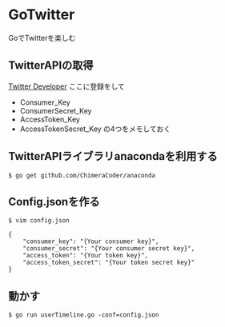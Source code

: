 # GoTwitter
GoでTwitterを楽しむ

## TwitterAPIの取得
[Twitter Developer](https://dev.twitter.com/)
ここに登録をして
- Consumer_Key
- ConsumerSecret_Key
- AccessToken_Key
- AccessTokenSecret_Key
の4つをメモしておく

## TwitterAPIライブラリanacondaを利用する

```
$ go get github.com/ChimeraCoder/anaconda
```

## Config.jsonを作る
```
$ vim config.json
```
```
{
	"consumer_key": "{Your consumer key}",
	"consumer_secret": "{Your consumer secret key}",
	"access_token": "{Your token key}",
	"access_token_secret": "{Your token secret key}"
}
```

## 動かす
```
$ go run userTimeline.go -conf=config.json
```
